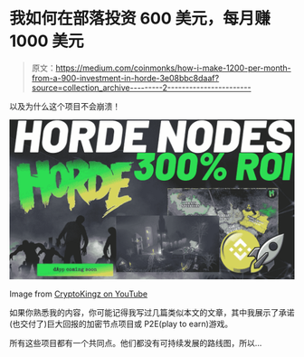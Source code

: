 # 我如何在部落投资 600 美元，每月赚 1000 美元

> 原文：<https://medium.com/coinmonks/how-i-make-1200-per-month-from-a-900-investment-in-horde-3e08bbc8daaf?source=collection_archive---------2----------------------->

以及为什么这个项目不会崩溃！

![](img/457019b5e0e8bb1f5ceef47e458a6d74.png)

Image from [CryptoKingz on YouTube](https://www.youtube.com/watch?v=nmyZtKtRUHA)

如果你熟悉我的内容，你可能记得我写过几篇类似本文的文章，其中我展示了承诺(也交付了)巨大回报的加密节点项目或 P2E(play to earn)游戏。

所有这些项目都有一个共同点。他们都没有可持续发展的路线图，所以…